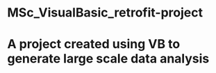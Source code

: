 # MSc_VisualBasic_retrofit-project
# A project created using VB to generate large scale data analysis
